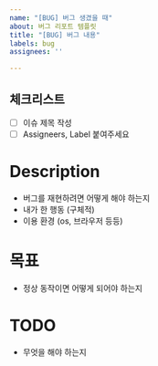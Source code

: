 ```yaml
---
name: "[BUG] 버그 생겼을 때"
about: 버그 리포트 템플릿
title: "[BUG] 버그 내용"
labels: bug
assignees: ''

---
```


## 체크리스트
- [ ] 이슈 제목 작성
- [ ] Assigneers, Label 붙여주세요

# Description
- 버그를 재현하려면 어떻게 해야 하는지
- 내가 한 행동 (구체적)
- 이용 환경 (os, 브라우저 등등)

# 목표
- 정상 동작이면 어떻게 되어야 하는지

# TODO
- 무엇을 해야 하는지

<!-- 
브랜치 이름: FIX/개발할-기능-간단히-#이슈번호
커밋메시지: FIX: 개발한 내용 #이슈번호
-->
